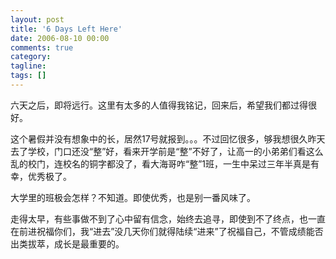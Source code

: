 ```yaml
---
layout: post
title: '6 Days Left Here'
date: 2006-08-10 00:00
comments: true
category: 
tagline: 
tags: []
---
```

    

六天之后，即将远行。这里有太多的人值得我铭记，回来后，希望我们都过得很好。

这个暑假并没有想象中的长，居然17号就报到。。。不过回忆很多，够我想很久昨天去了学校，门口还没“整”好，看来开学前是“整”不好了，让高一的小弟弟们看这么乱的校门，连校名的铜字都没了，看大海哥咋“整”1班，一生中呆过三年半真是有幸，优秀极了。

大学里的班极会怎样？不知道。即使优秀，也是别一番风味了。

走得太早，有些事做不到了心中留有信念，始终去追寻，即使到不了终点，也一直在前进祝福你们，我“进去”没几天你们就得陆续“进来”了祝福自己，不管成绩能否出类拔萃，成长是最重要的。
